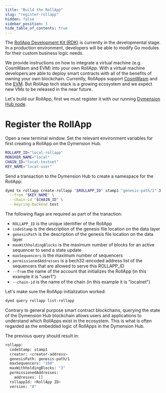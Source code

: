 ```yaml
---
title: "Build the RollApp"
slug: "register-rollapp"
hidden: false
sidebar_position: 3
hide_table_of_contents: true
---
```


The [RollApp Development Kit (RDK)](https://github.com/dymensionxyz/rdk) is currently in the developmental stage. In a production environment, developers will be able to modify Go modules for their custom business logic needs.

We provide instructions on how to integrate a virtual machine (e.g. CosmWasm and EVM) into your own RollApp. With a virtual machine developers are able to deploy smart contracts with all of the benefits of owning your own blockchain. Currently, RollApps support [CosmWasm](/docs/developers/build/install-vm/cosmwasm.md) and the [EVM](/docs/developers/build/install-vm/evm.md). But RollApp tech stack is a growing ecosystem and we expect new VMs to be released in the near future.

Let's build our RollApp, first we must register it with our running [Dymension Hub node](/docs/developers/start/run-a-hub-node.md).

# Register the RollApp

Open a new terminal window. Set the relevant environment variables for first creating a RollApp
on the Dymension Hub.

```sh
ROLLAPP_ID="local-rollapp"
MONIKER_NAME="local"
CHAIN_ID="local-testnet"
KEY_NAME="local-user"
```

Send a transaction to the Dymension Hub to create a namespace for the RollApp:

```bash
dymd tx rollapp create-rollapp "$ROLLAPP_ID" stamp1 "genesis-path/1" 3 100 '{"Addresses":[]}' \
  --from "$KEY_NAME" \
  --chain-id "$CHAIN_ID" \
  --keyring-backend test
```

The following flags are required as part of the tranaction:

-   `ROLLAPP_ID` is the unique identifier of the RollApp
-   `codeStamp` is the description of the genesis file location on the data layer
-   `genesisPath` is the description of the genesis file location on the data layer
-   `maxWithholdingBlocks` is the maximum number of blocks for an active sequencer to send a state update
-   `maxSequencers` is the maximum number of sequencers
-   `permissionedAddresses` is a bech32-encoded address list of the sequencers that are allowed to serve this ROLLAPP_ID
-   `--from` the name of the account that initializes the RollApp (in this example it is "user1")
-   `--chain-id` is the name of the chain (in this example it is "localnet")

Let's make sure the RollApp initialization worked:

```sh
dymd query rollapp list-rollapp
```

Contrary to general purpose smart contract blockchains, querying the state of the Dymension Hub blockchain allows users and applications to understand which RollApps exist in the ecosystem. This is what is often regarded as the embedded logic of RollApps in the Dymension Hub.

The previous query should result in:

```bash
rollapp:
  codeStamp: stamp1
  creator: <creator-address>
  genesisPath: genesis-path/1
  maxSequencers: "100"
  maxWithholdingBlocks: "3"
  permissionedAddresses:
    addresses: []
  rollappId: <RollApp ID>
  version: "0"
```
